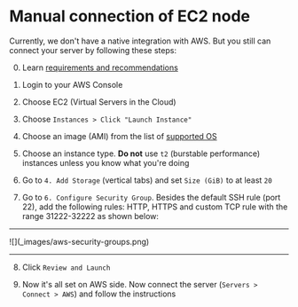 # Manual connection of EC2 node

Currently, we don't have a native integration with AWS. But you still can connect your server by following these steps: 

0. Learn [requirements and recommendations](/servers/connect/README.md)

1. Login to your AWS Console
 
2. Choose EC2 (Virtual Servers in the Cloud)

3. Choose `Instances > Click "Launch Instance"`

4. Choose an image (AMI) from the list of [supported OS](/servers/supported-os.md)

5. Choose an instance type. **Do not** use `t2` (burstable performance) instances unless you know what you're doing

6. Go to `4. Add Storage` (vertical tabs) and set `Size (GiB)` to at least `20`

7. Go to `6. Configure Security Group`. Besides the default SSH rule (port 22), add the following rules: HTTP, HTTPS and custom TCP rule with the range 31222-32222 as shown below:
<hr>![](_images/aws-security-groups.png)<hr>

8. Click `Review and Launch`

9. Now it's all set on AWS side. Now connect the server (`Servers > Connect > AWS`) and follow the instructions
